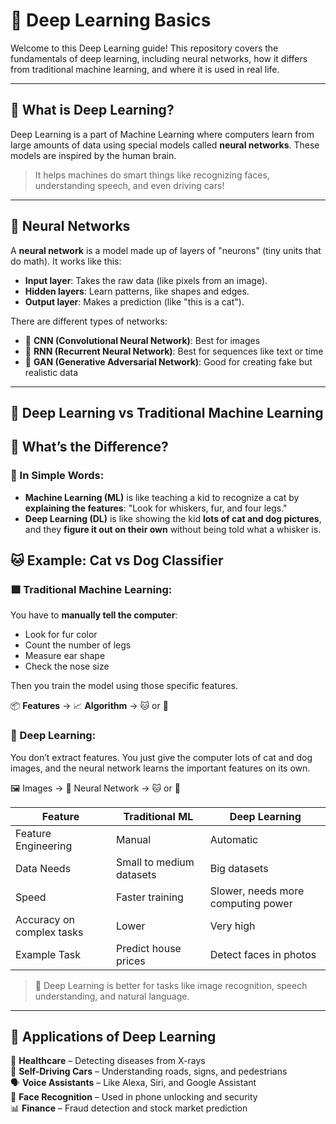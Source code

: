 # 🧠 Deep Learning Basics

Welcome to this Deep Learning guide! This repository covers the fundamentals of deep learning, including neural networks, how it differs from traditional machine learning, and where it is used in real life.

---

## 📘 What is Deep Learning?

Deep Learning is a part of Machine Learning where computers learn from large amounts of data using special models called **neural networks**. These models are inspired by the human brain.

> It helps machines do smart things like recognizing faces, understanding speech, and even driving cars!

---

## 🧩 Neural Networks

A **neural network** is a model made up of layers of "neurons" (tiny units that do math). It works like this:

- **Input layer**: Takes the raw data (like pixels from an image).
- **Hidden layers**: Learn patterns, like shapes and edges.
- **Output layer**: Makes a prediction (like "this is a cat").

There are different types of networks:
- 🔹 **CNN (Convolutional Neural Network)**: Best for images
- 🔹 **RNN (Recurrent Neural Network)**: Best for sequences like text or time
- 🔹 **GAN (Generative Adversarial Network)**: Good for creating fake but realistic data

---

## 🤖 Deep Learning vs Traditional Machine Learning

## 🧠 What’s the Difference?

### 🎯 In Simple Words:

- **Machine Learning (ML)** is like teaching a kid to recognize a cat by **explaining the features**: "Look for whiskers, fur, and four legs."
- **Deep Learning (DL)** is like showing the kid **lots of cat and dog pictures**, and they **figure it out on their own** without being told what a whisker is.

## 🐱 Example: Cat vs Dog Classifier

### 🟩 Traditional Machine Learning:

You have to **manually tell the computer**:

- Look for fur color  
- Count the number of legs  
- Measure ear shape  
- Check the nose size  

Then you train the model using those specific features.

📦 **Features** → 📈 **Algorithm** → 🐱 or 🐶

### 🔵 Deep Learning:

You don’t extract features. You just give the computer lots of cat and dog images, and the neural network learns the important features on its own.

🖼️ Images → 🧠 Neural Network → 🐱 or 🐶


| Feature                  | Traditional ML               | Deep Learning                        |
|--------------------------|------------------------------|--------------------------------------|
| Feature Engineering      | Manual                       | Automatic                            |
| Data Needs               | Small to medium datasets     | Big datasets                         |
| Speed                    | Faster training              | Slower, needs more computing power   |
| Accuracy on complex tasks| Lower                        | Very high                            |
| Example Task             | Predict house prices         | Detect faces in photos               |

> 🎯 Deep Learning is better for tasks like image recognition, speech understanding, and natural language.

---

## 🚀 Applications of Deep Learning

🔬 **Healthcare** – Detecting diseases from X-rays  
🚗 **Self-Driving Cars** – Understanding roads, signs, and pedestrians  
🗣️ **Voice Assistants** – Like Alexa, Siri, and Google Assistant  
📸 **Face Recognition** – Used in phone unlocking and security  
📊 **Finance** – Fraud detection and stock market prediction


